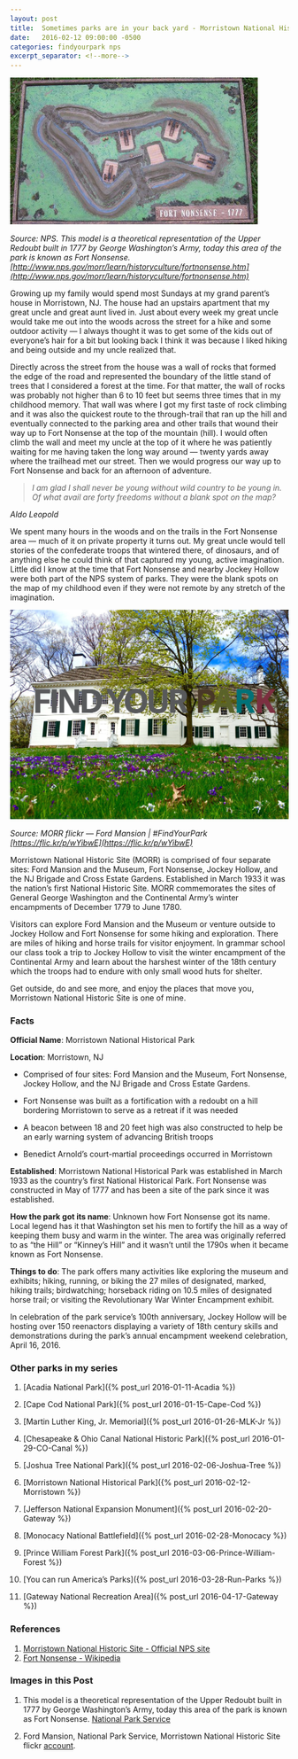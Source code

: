 ```yaml
---
layout: post
title:  Sometimes parks are in your back yard - Morristown National Historic Park
date:   2016-02-12 09:00:00 -0500
categories: findyourpark nps
excerpt_separator: <!--more-->
---
```


![Fort Nonsense](/img/2016-02-12-Fort-Nonsense.jpg "Fort Nonsense")

<cite> Source: NPS. This model is a theoretical representation of the Upper Redoubt built in 1777 by George Washington’s Army, today this area of the park is known as Fort Nonsense. [http://www.nps.gov/morr/learn/historyculture/fortnonsense.htm](http://www.nps.gov/morr/learn/historyculture/fortnonsense.htm)</cite>

Growing up my family would spend most Sundays at my grand parent’s house in Morristown, NJ. The house had an upstairs apartment that my great uncle and great aunt lived in. Just about every week my great uncle would take me out into the woods across the street for a hike and some outdoor activity — I always thought it was to get some of the kids out of everyone’s hair for a bit but looking back I think it was because I liked hiking and being outside and my uncle realized that.


<!--more-->


Directly across the street from the house was a wall of rocks that formed the edge of the road and represented the boundary of the little stand of trees that I considered a forest at the time. For that matter, the wall of rocks was probably not higher than 6 to 10 feet but seems three times that in my childhood memory. That wall was where I got my first taste of rock climbing and it was also the quickest route to the through-trail that ran up the hill and eventually connected to the parking area and other trails that wound their way up to Fort Nonsense at the top of the mountain (hill). I would often climb the wall and meet my uncle at the top of it where he was patiently waiting for me having taken the long way around — twenty yards away where the trailhead met our street. Then we would progress our way up to Fort Nonsense and back for an afternoon of adventure.


> _I am glad I shall never be young without wild country to be young in. Of what avail are forty freedoms without a blank spot on the map?_

<cite>Aldo Leopold</cite>


We spent many hours in the woods and on the trails in the Fort Nonsense area — much of it on private property it turns out. My great uncle would tell stories of the confederate troops that wintered there, of dinosaurs, and of anything else he could think of that captured my young, active imagination. Little did I know at the time that Fort Nonsense and nearby Jockey Hollow were both part of the NPS system of parks. They were the blank spots on the map of my childhood even if they were not remote by any stretch of the imagination.

![](/img/2016-02-12-Find-Your-Park.jpg)

<cite>Source: MORR flickr — Ford Mansion | #FindYourPark [https://flic.kr/p/wYibwE](https://flic.kr/p/wYibwE)</cite>

Morristown National Historic Site (MORR) is comprised of four separate sites: Ford Mansion and the Museum, Fort Nonsense, Jockey Hollow, and the NJ Brigade and Cross Estate Gardens. Established in March 1933 it was the nation’s first National Historic Site. MORR commemorates the sites of General George Washington and the Continental Army’s winter encampments of December 1779 to June 1780.

Visitors can explore Ford Mansion and the Museum or venture outside to Jockey Hollow and Fort Nonsense for some hiking and exploration. There are miles of hiking and horse trails for visitor enjoyment. In grammar school our class took a trip to Jockey Hollow to visit the winter encampment of the Continental Army and learn about the harshest winter of the 18th century which the troops had to endure with only small wood huts for shelter.

Get outside, do and see more, and enjoy the places that move you, Morristown National Historic Site is one of mine.

### Facts

**Official Name**: Morristown National Historical Park

**Location**: Morristown, NJ

- Comprised of four sites: Ford Mansion and the Museum, Fort Nonsense, Jockey Hollow, and the NJ Brigade and Cross Estate Gardens.

- Fort Nonsense was built as a fortification with a redoubt on a hill bordering Morristown to serve as a retreat if it was needed

- A beacon between 18 and 20 feet high was also constructed to help be an early warning system of advancing British troops

- Benedict Arnold’s court-martial proceedings occurred in Morristown

**Established**: Morristown National Historical Park was established in March 1933 as the country’s first National Historical Park. Fort Nonsense was constructed in May of 1777 and has been a site of the park since it was established.

**How the park got its name**: Unknown how Fort Nonsense got its name. Local legend has it that Washington set his men to fortify the hill as a way of keeping them busy and warm in the winter. The area was originally referred to as “the Hill” or “Kinney’s Hill” and it wasn’t until the 1790s when it became known as Fort Nonsense.

**Things to do**: The park offers many activities like exploring the museum and exhibits; hiking, running, or biking the 27 miles of designated, marked, hiking trails; birdwatching; horseback riding on 10.5 miles of designated horse trail; or visiting the Revolutionary War Winter Encampment exhibit.

In celebration of the park service’s 100th anniversary, Jockey Hollow will be hosting over 150 reenactors displaying a variety of 18th century skills and demonstrations during the park’s annual encampment weekend celebration, April 16, 2016.



### Other parks in my series

1. [Acadia National Park]({% post_url 2016-01-11-Acadia %})

2. [Cape Cod National Park]({% post_url 2016-01-15-Cape-Cod %})

3. [Martin Luther King, Jr. Memorial]({% post_url 2016-01-26-MLK-Jr %})

4. [Chesapeake & Ohio Canal National Historic Park]({% post_url 2016-01-29-CO-Canal %})

5. [Joshua Tree National Park]({% post_url 2016-02-06-Joshua-Tree %})

6. [Morristown National Historical Park]({% post_url 2016-02-12-Morristown %})

7. [Jefferson National Expansion Monument]({% post_url 2016-02-20-Gateway %})

8. [Monocacy National Battlefield]({% post_url 2016-02-28-Monocacy %})

9. [Prince William Forest Park]({% post_url 2016-03-06-Prince-William-Forest %})

10. [You can run America’s Parks]({% post_url 2016-03-28-Run-Parks %})

11. [Gateway National Recreation Area]({% post_url 2016-04-17-Gateway %})


### References

1. [Morristown National Historic Site - Official NPS site](http://www.nps.gov/morr/index.htm)
2. [Fort Nonsense - Wikipedia](https://en.wikipedia.org/wiki/Fort_Nonsense_(Morristown,_New_Jersey))


### Images in this Post

1. This model is a theoretical representation of the Upper Redoubt built in 1777 by George Washington’s Army, today this area of the park is known as Fort Nonsense. [National Park Service](http://www.nps.gov/morr/learn/historyculture/fortnonsense.htm)

2. Ford Mansion, National Park Service, Morristown National Historic Site flickr [account](https://www.flickr.com/photos/morristownnps/).

